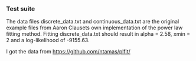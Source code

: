 ### Test suite

The data files discrete_data.txt and continuous_data.txt are the
original example files from Aaron Clausets own implementation of
the power law fitting method. Fitting discrete_data.txt should
result in alpha = 2.58, xmin = 2 and a log-likelihood of -9155.63.

I got the data from https://github.com/ntamas/plfit/
